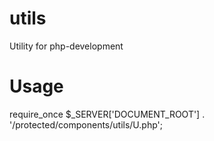 # utils
Utility for php-development

# Usage

require_once $_SERVER['DOCUMENT_ROOT'] . '/protected/components/utils/U.php';

